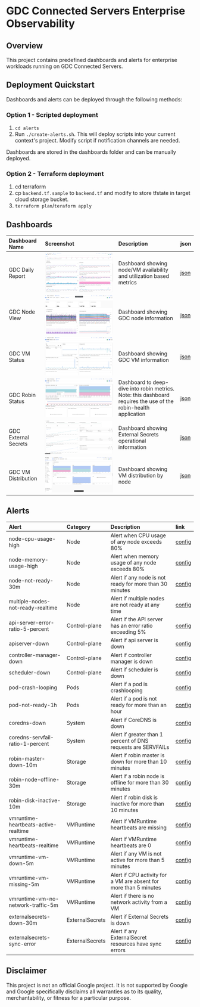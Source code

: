 # GDC Connected Servers Enterprise Observability

## Overview

This project contains predefined dashboards and alerts for enterprise workloads running on GDC Connected Servers. 

## Deployment Quickstart

Dashboards and alerts can be deployed through the following methods:

### Option 1 - Scripted deployment

1. `cd alerts`
2. Run `./create-alerts.sh`. This will deploy scripts into your current context's project. Modify script if notification channels are needed.

Dashboards are stored in the dashboards folder and can be manually deployed. 

### Option 2 - Terraform deployment

1. cd terraform
2. cp `backend.tf.sample` to `backend.tf` and modify to store tfstate in target cloud storage bucket.
3. `terraform plan`/`teraform apply`

## Dashboards

| Dashboard Name       | Screenshot                                                          | Description                                                                                                      | json                      |
| :------------------- | :------------------------------------------------------------------ | :--------------------------------------------------------------------------------------------------------------- | :------------------------ |
| GDC Daily Report     | ![dashboard](./docs/daily_report.png)  | Dashboard showing node/VM availability and utilization based metrics                                             | [json](./dashboards/gdc-daily-report.json) |
| GDC Node View        | ![dashboard](./docs/node_view.png) | Dashboard showing GDC node information                                                                           | [json](./dashboards/gdc-node-view.json) |
| GDC VM Status        | ![dashboard](./docs/vm_status.png) | Dashboard showing GDC VM information                                                                             | [json](./dashboards/gdc-vm-view.json) |
| GDC Robin Status     | ![dashboard](./docs/robin.status.png) | Dashboard to deep-dive into robin metrics. Note: this dashboard requires the use of the robin-health application | [json](./dashboards/gdc-robin-status.json) |
| GDC External Secrets | ![dashboard](./docs/external_secrets.png) | Dashboard showing External Secrets operational information                                                       | [json](./dashboards/gdc-external-secrets.json) |
| GDC VM Distribution  | ![dashboard](./docs/vm_distribution.png) | Dashboard showing VM distribution by node                                                       | [json](./dashboards/gdc-vm-distribution.json) |


## Alerts

| Alert | Category | Description | link |
| :----------------------------------- | :-------------- | :---------------------------------------------------------------- | :------------------------ |
| node-cpu-usage-high                  | Node            | Alert when CPU usage of any node exceeds 80%                      | [config](./alerts/node/node-cpu-usage-high.yaml) |
| node-memory-usage-high               | Node            | Alert when memory usage of any node exceeds 80%                   | [config](./alerts/node/node-memory-usage-high.yaml) |
| node-not-ready-30m                   | Node            | Alert if any node is not ready for more than 30 minutes           | [config](./alerts/node/node-not-ready-30m.yaml) |
| multiple-nodes-not-ready-realtime    | Node            | Alert if multiple nodes are not ready at any time                 | [config](./alerts/node/multiple-nodes-not-ready-realtime.yaml) |
| api-server-error-ratio-5-percent     | Control-plane   | Alert if the API server has an error ratio exceeding 5%           | [config](./alerts/control-plane/api-server-error-ratio-5-percent.yaml) |
| apiserver-down                       | Control-plane   | Alert if api server is down                                       | [config](./alerts/control-plane/apiserver-down.yaml) |
| controller-manager-down              | Control-plane   | Alert if controller manager is down                               | [config](./alerts/control-plane/controller-manager-down.yaml) |
| scheduler-down                       | Control-plane   | Alert if scheduler is down                                        | [config](./alerts/control-plane/scheduler-down.yaml) |
| pod-crash-looping                    | Pods            | Alert if a pod is crashlooping                                    | [config](./alerts/pods/pod-crash-looping.yaml) |
| pod-not-ready-1h                     | Pods            | Alert if a pod is not ready for more than an hour                 | [config](./alerts/pods/pod-not-ready-1h.yaml) |
| coredns-down                         | System          | Alert if CoreDNS is down                                          | [config](./alerts/system/coredns-down.yaml) |
| coredns-servfail-ratio-1-percent     | System          | Alert if greater than 1 percent of DNS requests are SERVFAILs     | [config](./alerts/system/coredns-servfail-ratio-1-percent.yaml) |
| robin-master-down-10m                | Storage         | Alert if robin master is down for more than 10 minutes            | [config](./alerts/storage/robin-master-down-10m.yaml) |
| robin-node-offline-30m               | Storage         | Alert if a robin node is offline for more than 30 minutes         | [config](./alerts/storage/robin-node-offline-30m.json) |
| robin-disk-inactive-10m              | Storage         | Alert if robin disk is inactive for more than 10 minutes          | [config](./alerts/storage/robin-disk-inactive-10m.yaml) |
| vmruntime-heartbeats-active-realtime | VMRuntime       | Alert if VMRuntime heartbeats are missing                         | [config](./alerts/vm-workload/vmruntime-heartbeats-active-realtime.yaml) |
| vmruntime-heartbeats-realtime        | VMRuntime       | Alert if VMRuntime heartbeats are 0                               | [config](./alerts/vm-workload/vmruntime-heartbeats-realtime.yaml) |
| vmruntime-vm-down-5m                 | VMRuntime       | Alert if any VM is not active for more than 5 minutes             | [config](./alerts/vm-workload/vmruntime-vm-down-5m.yaml) |
| vmruntime-vm-missing-5m              | VMRuntime       | Alert if CPU activity for a VM are absent for more than 5 minutes | [config](./alerts/vm-workload/vmruntime-vm-missing-5m.yaml) |
| vmruntime-vm-no-network-traffic-5m   | VMRuntime       | Alert if there is no network activity from a VM                   | [config](./alerts/vm-workload/vmruntime-vm-no-network-traffic-5m.yaml) |
| externalsecrets-down-30m             | ExternalSecrets | Alert if External Secrets is down                                 | [config](./alerts/system/externalsecrets-down-30m.yaml) |
| externalsecrets-sync-error           | ExternalSecrets | Alert if any ExternalSecret resources have sync errors            | [config](./alerts/system/externalsecrets-sync-error.yaml) |

## Disclaimer

This project is not an official Google project. It is not supported by
Google and Google specifically disclaims all warranties as to its quality,
merchantability, or fitness for a particular purpose.